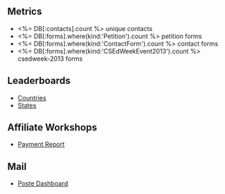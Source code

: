 ## Metrics

- <%= DB[:contacts].count %> unique contacts
- <%= DB[:forms].where(kind:'Petition').count %> petition forms
- <%= DB[:forms].where(kind:'ContactForm').count %> contact forms
- <%= DB[:forms].where(kind:'CSEdWeekEvent2013').count %> csedweek-2013 forms

## Leaderboards

- [Countries](/private/countries_leaderboard)
- [States](/private/states_leaderboard)

## Affiliate Workshops

- [Payment Report](/private/professional-development-workshop-report)

## Mail

- [Poste Dashboard](/private/poste)
